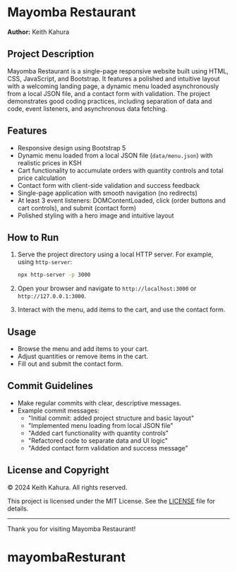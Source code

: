 # Mayomba Restaurant

**Author:** Keith Kahura

## Project Description

Mayomba Restaurant is a single-page responsive website built using HTML, CSS, JavaScript, and Bootstrap. It features a polished and intuitive layout with a welcoming landing page, a dynamic menu loaded asynchronously from a local JSON file, and a contact form with validation. The project demonstrates good coding practices, including separation of data and code, event listeners, and asynchronous data fetching.

## Features

- Responsive design using Bootstrap 5
- Dynamic menu loaded from a local JSON file (`data/menu.json`) with realistic prices in KSH
- Cart functionality to accumulate orders with quantity controls and total price calculation
- Contact form with client-side validation and success feedback
- Single-page application with smooth navigation (no redirects)
- At least 3 event listeners: DOMContentLoaded, click (order buttons and cart controls), and submit (contact form)
- Polished styling with a hero image and intuitive layout

## How to Run

1. Serve the project directory using a local HTTP server. For example, using `http-server`:

   ```bash
   npx http-server -p 3000
   ```

2. Open your browser and navigate to `http://localhost:3000` or `http://127.0.0.1:3000`.

3. Interact with the menu, add items to the cart, and use the contact form.

## Usage

- Browse the menu and add items to your cart.
- Adjust quantities or remove items in the cart.
- Fill out and submit the contact form.

## Commit Guidelines

- Make regular commits with clear, descriptive messages.
- Example commit messages:
  - "Initial commit: added project structure and basic layout"
  - "Implemented menu loading from local JSON file"
  - "Added cart functionality with quantity controls"
  - "Refactored code to separate data and UI logic"
  - "Added contact form validation and success message"

## License and Copyright

© 2024 Keith Kahura. All rights reserved.

This project is licensed under the MIT License. See the [LICENSE](LICENSE) file for details.

---

Thank you for visiting Mayomba Restaurant!
# mayombaResturant
